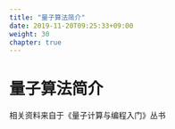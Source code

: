 ```yaml
---
title: "量子算法简介"
date: 2019-11-20T09:25:33+09:00
weight: 30
chapter: true
---
```


# 量子算法简介

相关资料来自于《量子计算与编程入门》丛书